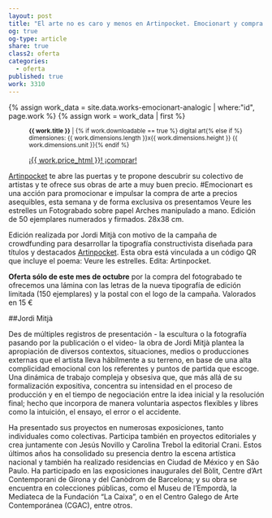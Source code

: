 ```yaml
---
layout: post
title: "El arte no es caro y menos en Artinpocket. Emocionart y compra arte"
og: true
og-type: article
share: true
class2: oferta
categories:
  - oferta
published: true
work: 3310
---
```


{% assign work_data = site.data.works-emocionart-analogic | where:"id", page.work %}
{% assign work = work_data | first %}
<figure class="text-center">
	<div class="padding-artwork-container">
		<div class="embed-container embed-container_9-16">
			<core-image sizing="cover" class="core-image-size" preload fade src="{{ work.featured_src }}"></core-image>	
		</div>
	</div>
	<figcaption>
		<p><small><strong>{{ work.title }}</strong> | {% if work.downloadable == true %} digital art{% else if %} dimensiones: {{ work.dimensions.length }}x{{ work.dimensions.height }} {{ work.dimensions.unit }}{% endif %}</small></p>
		<p><a href="{{ work.permalink }}" class="btn btn-primary btn-lg">¡{{ work.price_html }}! ¡comprar! <i class="fa fa-credit-card"></i></a></p>
	</figcaption>
</figure>

<!--more-->

[Artinpocket](http://www.artinpocekt.cat/) te abre las puertas y te propone descubrir su colectivo de artistas y te ofrece sus obras de arte a muy buen precio. #Emocionart es una acción para promocionar e impulsar la compra de arte a precios asequibles, esta semana y de forma exclusiva os presentamos Veure les estrelles un Fotograbado sobre papel Arches manipulado a mano. Edición de 50 ejemplares numerados y firmados. 28x38 cm.

Edición realizada por Jordi Mitjà con motivo de la campaña de crowdfunding para desarrollar la tipografía constructivista diseñada para títulos y destacados [Artinpocket](http://www.artinpocketregular.com/). Esta obra está vinculada a un código QR que incluye el poema: Veure les estrelles. Edita: Artinpocket.

**Oferta sólo de este mes de octubre** por la compra del fotograbado te ofrecemos una lámina con las letras de la nueva tipografía de edición limitada (150 ejemplares) y la postal con el logo de la campaña. Valorados en 15 €

##Jordi Mitjà

Des de múltiples registros de presentación - la escultura o la fotografía pasando por la publicación o el video- la obra de Jordi Mitjà plantea la apropiación de diversos contextos, situaciones, medios o producciones externas que el artista lleva hábilmente a su terreno, en base de una alta complicidad emocional con los referentes y puntos de partida que escoge.  Una dinámica de trabajo compleja y obsesiva que, que más allá de su formalización expositiva, concentra su intensidad en el proceso de producción y en el tiempo de negociación entre la idea inicial y la resolución final; hecho que incorpora de manera voluntaria aspectos flexibles y libres como la intuición, el ensayo, el error o el accidente.

Ha presentado sus proyectos en numerosas exposiciones, tanto individuales como colectivas. Participa también en proyectos editoriales y crea juntamente con Jesús Novillo y Carolina Trebol la editorial Crani. Estos últimos años ha consolidado su presencia dentro la escena artística nacional y también ha realizado residencias en Ciudad de México y en Sâo Paulo. Ha participado en las exposiciones inaugurales del Bòlit, Centre d’Art Contemporani de Girona y del Canòdrom de Barcelona; y su obra se encuentra en colecciones públicas, como el Museu de l’Empordà, la Mediateca de la Fundación “La Caixa”, o en el Centro Galego de Arte Contemporánea (CGAC), entre otros.